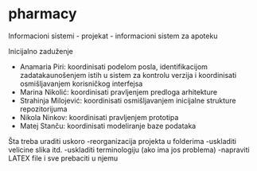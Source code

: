 # pharmacy
Informacioni sistemi - projekat - informacioni sistem za apoteku

Inicijalno zaduženje
- Anamaria Piri: koordinisati podelom posla, identifikacijom zadatakaunošenjem istih u sistem za kontrolu verzija i koordinisati osmišljavanjem korisničkog interfejsa
- Marina Nikolić: koordinisati pravljenjem predloga arhitekture
- Strahinja Milojević: koordinisati osmišljavanjem inicijalne strukture repozitorijuma
- Nikola Ninkov: koordinisati pravljenjem prototipa
- Matej Stanču: koordinisati modeliranje baze podataka



Šta treba uraditi uskoro
-reorganizacija projekta u folderima
-uskladiti velicine slika itd.
-uskladiti terminologiju (ako ima jos problema)
-napraviti LATEX file i sve prebaciti u njemu
